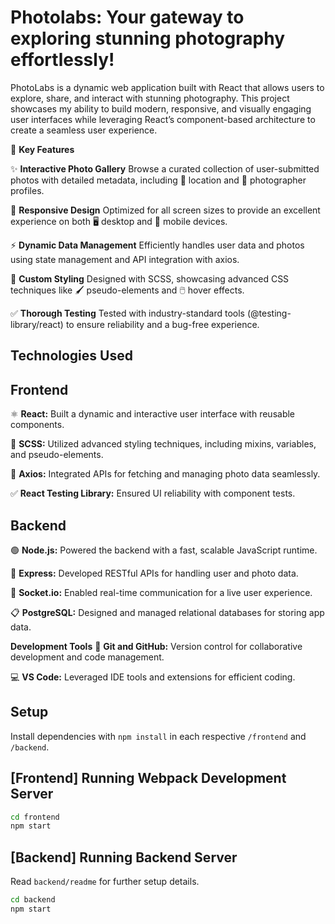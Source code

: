 # Photolabs: Your gateway to exploring stunning photography effortlessly!

PhotoLabs is a dynamic web application built with React that allows users to explore, share, and interact with stunning photography. This project showcases my ability to build modern, responsive, and visually engaging user interfaces while leveraging React’s component-based architecture to create a seamless user experience.

🌟 **Key Features**

✨ **Interactive Photo Gallery**
Browse a curated collection of user-submitted photos with detailed metadata, including 📍 location and 👤 photographer profiles.


📱 **Responsive Design**
Optimized for all screen sizes to provide an excellent experience on both 🖥️ desktop and 📲 mobile devices.


⚡ **Dynamic Data Management**
Efficiently handles user data and photos using state management and API integration with axios.


🎨 **Custom Styling**
Designed with SCSS, showcasing advanced CSS techniques like 🖌️ pseudo-elements and 🖱️ hover effects.


✅ **Thorough Testing**
Tested with industry-standard tools (@testing-library/react) to ensure reliability and a bug-free experience.



## Technologies Used

## Frontend

⚛️ **React:** Built a dynamic and interactive user interface with reusable components.


🎨 **SCSS:** Utilized advanced styling techniques, including mixins, variables, and pseudo-elements.


🔗 **Axios:** Integrated APIs for fetching and managing photo data seamlessly.


✅ **React Testing Library:** Ensured UI reliability with component tests.







## Backend

🟢 **Node.js:** Powered the backend with a fast, scalable JavaScript runtime.


🚀 **Express:** Developed RESTful APIs for handling user and photo data.


📡 **Socket.io:** Enabled real-time communication for a live user experience.


📋 **PostgreSQL:** Designed and managed relational databases for storing app data.


**Development Tools**
🔧 **Git and GitHub:** Version control for collaborative development and code management.


💻 **VS Code:** Leveraged IDE tools and extensions for efficient coding.


## Setup

Install dependencies with `npm install` in each respective `/frontend` and `/backend`.

## [Frontend] Running Webpack Development Server

```sh
cd frontend
npm start
```

## [Backend] Running Backend Server

Read `backend/readme` for further setup details.

```sh
cd backend
npm start
```
